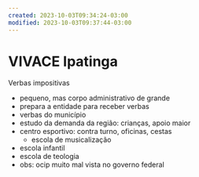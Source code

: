 ```yaml
---
created: 2023-10-03T09:34:24-03:00
modified: 2023-10-03T09:37:44-03:00
---
```


# VIVACE Ipatinga

Verbas impositivas
- pequeno, mas corpo administrativo de grande
- prepara a entidade para receber verbas
- verbas do município
- estudo da demanda da região: crianças, apoio maior
- centro esportivo: contra turno, oficinas, cestas
  - escola de musicalização
- escola infantil
- escola de teologia
- obs: ocip muito mal vista no governo federal
